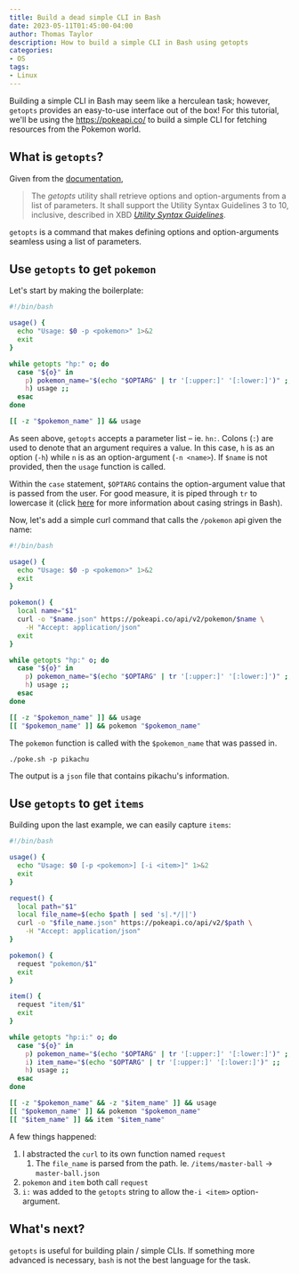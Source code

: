 ```yaml
---
title: Build a dead simple CLI in Bash
date: 2023-05-11T01:45:00-04:00
author: Thomas Taylor
description: How to build a simple CLI in Bash using getopts
categories:
- OS
tags:
- Linux
---
```


Building a simple CLI in Bash may seem like a herculean task; however, `getopts` provides an easy-to-use interface out of the box! For this tutorial, we'll be using the https://pokeapi.co/ to build a simple CLI for fetching resources from the Pokemon world.

## What is `getopts`?

Given from the [documentation](https://pubs.opengroup.org/onlinepubs/9699919799/utilities/getopts.html),

> The _getopts_ utility shall retrieve options and option-arguments from a list of parameters. It shall support the Utility Syntax Guidelines 3 to 10, inclusive, described in XBD [_Utility Syntax Guidelines_](https://pubs.opengroup.org/onlinepubs/9699919799/basedefs/V1_chap12.html#tag_12_02).

`getopts` is a command that makes defining options and option-arguments seamless using a list of parameters. 

## Use `getopts` to get `pokemon`

Let's start by making the boilerplate:

```bash
#!/bin/bash

usage() { 
  echo "Usage: $0 -p <pokemon>" 1>&2
  exit
}

while getopts "hp:" o; do
  case "${o}" in
    p) pokemon_name="$(echo "$OPTARG" | tr '[:upper:]' '[:lower:]')" ;;
    h) usage ;;
  esac
done

[[ -z "$pokemon_name" ]] && usage
```

As seen above, `getopts` accepts a parameter list – ie. `hn:`. Colons (`:`) are used to denote that an argument requires a value.  In this case, `h` is as an option (`-h`) while `n` is  as an option-argument (`-n <name>`). If `$name` is not provided, then the `usage` function is called.

Within the `case` statement, `$OPTARG` contains the option-argument value that is passed from the user. For good measure, it is piped through `tr` to lowercase it (click [here](https://how.wtf/convert-a-string-to-lowercase-in-bash.html) for more information about casing strings in Bash).

Now, let's add a simple curl command that calls the `/pokemon` api given the name:

```bash
#!/bin/bash

usage() { 
  echo "Usage: $0 -p <pokemon>" 1>&2
  exit
}

pokemon() {
  local name="$1"
  curl -o "$name.json" https://pokeapi.co/api/v2/pokemon/$name \
    -H "Accept: application/json"
  exit
}

while getopts "hp:" o; do
  case "${o}" in
    p) pokemon_name="$(echo "$OPTARG" | tr '[:upper:]' '[:lower:]')" ;;
    h) usage ;;
  esac
done

[[ -z "$pokemon_name" ]] && usage
[[ "$pokemon_name" ]] && pokemon "$pokemon_name"

```

The `pokemon` function is called with the `$pokemon_name` that was passed in. 

```shell
./poke.sh -p pikachu
```

The output is a `json` file that contains pikachu's information.

## Use `getopts` to get `items`

Building upon the last example, we can easily capture `items`:

```bash
#!/bin/bash

usage() { 
  echo "Usage: $0 [-p <pokemon>] [-i <item>]" 1>&2
  exit
}

request() {
  local path="$1"
  local file_name=$(echo $path | sed 's|.*/||')
  curl -o "$file_name.json" https://pokeapi.co/api/v2/$path \
    -H "Accept: application/json"
}

pokemon() {
  request "pokemon/$1"
  exit
}

item() {
  request "item/$1"
  exit
}

while getopts "hp:i:" o; do
  case "${o}" in
    p) pokemon_name="$(echo "$OPTARG" | tr '[:upper:]' '[:lower:]')" ;;
    i) item_name="$(echo "$OPTARG" | tr '[:upper:]' '[:lower:]')" ;;
    h) usage ;;
  esac
done

[[ -z "$pokemon_name" && -z "$item_name" ]] && usage
[[ "$pokemon_name" ]] && pokemon "$pokemon_name"
[[ "$item_name" ]] && item "$item_name"
```

A few things happened:

1. I abstracted the `curl` to its own function named `request`
    1. The `file_name` is parsed from the path. Ie. `/items/master-ball` -> `master-ball.json`
2. `pokemon` and `item` both call `request`
3. `i:` was added to the `getopts` string to allow the`-i <item>` option-argument.

## What's next?

`getopts` is useful for building plain / simple CLIs. If something more advanced is necessary, `bash` is not the best language for the task. 
